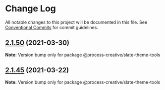 # Change Log

All notable changes to this project will be documented in this file.
See [Conventional Commits](https://conventionalcommits.org) for commit guidelines.

## [2.1.50](https://github.com/Process-Creative/slate/compare/v2.1.49...v2.1.50) (2021-03-30)

**Note:** Version bump only for package @process-creative/slate-theme-tools





## [2.1.45](https://github.com/Process-Creative/slate/compare/v2.1.44...v2.1.45) (2021-03-22)

**Note:** Version bump only for package @process-creative/slate-theme-tools
